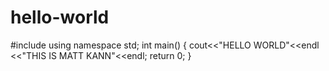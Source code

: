 # hello-world

#include <iostream>
  using namespace std;
  int main()
  {
    cout<<"HELLO WORLD"<<endl
    <<"THIS IS MATT KANN"<<endl;
   return 0;
  }
